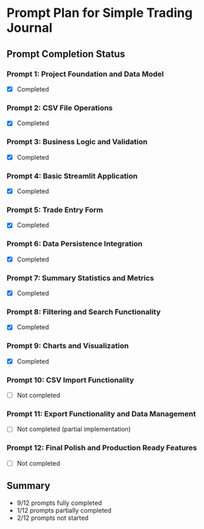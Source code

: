 # Prompt Plan for Simple Trading Journal

## Prompt Completion Status

### Prompt 1: Project Foundation and Data Model
- [x] Completed

### Prompt 2: CSV File Operations
- [x] Completed

### Prompt 3: Business Logic and Validation
- [x] Completed

### Prompt 4: Basic Streamlit Application
- [x] Completed

### Prompt 5: Trade Entry Form
- [x] Completed

### Prompt 6: Data Persistence Integration
- [x] Completed

### Prompt 7: Summary Statistics and Metrics
- [x] Completed

### Prompt 8: Filtering and Search Functionality
- [x] Completed

### Prompt 9: Charts and Visualization
- [x] Completed

### Prompt 10: CSV Import Functionality
- [ ] Not completed

### Prompt 11: Export Functionality and Data Management
- [ ] Not completed (partial implementation)

### Prompt 12: Final Polish and Production Ready Features
- [ ] Not completed

## Summary
- 9/12 prompts fully completed
- 1/12 prompts partially completed
- 2/12 prompts not started